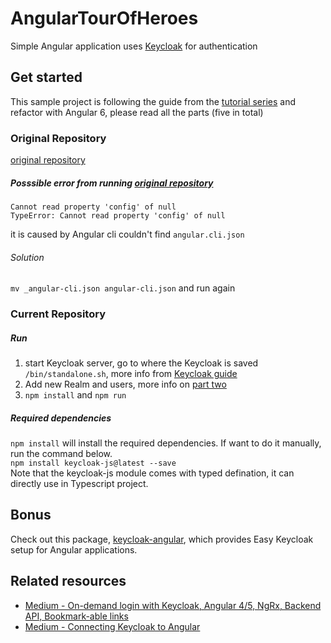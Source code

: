 # AngularTourOfHeroes
Simple Angular application uses [Keycloak](https://www.keycloak.org/index.html) for authentication

## Get started
This sample project is following the guide from the [tutorial series](https://symbiotics.co.za/integrating-keycloak-with-an-angular-4-web-application-part-5/) and refactor with Angular 6, please read all the parts (five in total)

### Original Repository
[original repository](https://drive.google.com/open?id=0B4H8V7DA5DrJckd5WjNRVHlIZWM)
##### Posssible error from running [original repository](https://drive.google.com/open?id=0B4H8V7DA5DrJckd5WjNRVHlIZWM)
```
Cannot read property 'config' of null
TypeError: Cannot read property 'config' of null
```
it is caused by Angular cli couldn't find `angular.cli.json`<br>
###### Solution
`mv _angular-cli.json angular-cli.json` and run again

### Current Repository 

##### Run
1. start Keycloak server, go to where the Keycloak is saved `/bin/standalone.sh`, more info from [Keycloak guide](https://www.keycloak.org/docs/latest/getting_started/index.html)
2. Add new Realm and users, more info on [part two](https://symbiotics.co.za/integrating-keycloak-with-an-angular-4-web-application-part-2/)
3. `npm install` and `npm run`


##### Required dependencies
`npm install` will install the required dependencies. If want to do it manually, run the command below. <br>
`npm install keycloak-js@latest --save` <br>
Note that the keycloak-js module comes with typed defination, it can directly use in Typescript project.

## Bonus
Check out this package, [keycloak-angular](https://www.npmjs.com/package/keycloak-angular), which provides Easy Keycloak setup for Angular applications.

## Related resources
- [Medium - On-demand login with Keycloak, Angular 4/5, NgRx, Backend API, Bookmark-able links](https://medium.com/@SumanthShankar/on-demand-login-with-keycloak-angular-4-5-ngrx-backend-api-bookmark-able-links-ecb065dc7993)
- [Medium - Connecting Keycloak to Angular](https://medium.com/@blained3/connecting-keycloak-to-angular-d175c92a0dd3)
